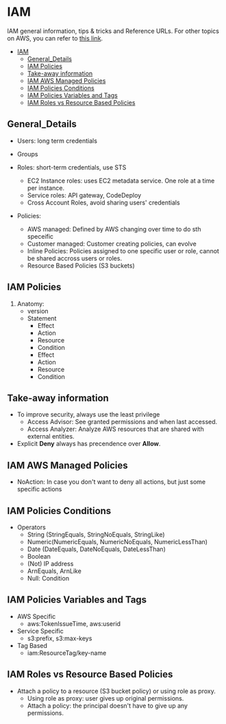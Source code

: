 # IAM

IAM general information, tips &amp; tricks and Reference URLs. For other topics on AWS, you can refer to [this link](https://mgonzalezo.com).

- [IAM](#iam)
  - [General_Details](#general_details)
  - [IAM Policies](#iam-policies)
  - [Take-away information](#take-away-information)
  - [IAM AWS Managed Policies](#iam-aws-managed-policies)
  - [IAM Policies Conditions](#iam-policies-conditions)
  - [IAM Policies Variables and Tags](#iam-policies-variables-and-tags)
  - [IAM Roles vs Resource Based Policies](#iam-roles-vs-resource-based-policies)

## General_Details

- Users: long term credentials
- Groups
- Roles: short-term credentials, use STS

  - EC2 Instance roles: uses EC2 metadata service. One role at a time per instance.
  - Service roles: API gateway, CodeDeploy
  - Cross Account Roles, avoid sharing users' credentials

- Policies:

  - AWS managed: Defined by AWS changing over time to do sth speceific
  - Customer managed: Customer creating policies, can evolve
  - Inline Policies: Policies assigned to one specific user or role, cannot be shared accross users or roles.
  - Resource Based Policies (S3 buckets)

## IAM Policies

1. Anatomy:
    - version
    - Statement
        - Effect
        - Action
        - Resource
        - Condition
        - Effect
        - Action
        - Resource
        - Condition

## Take-away information

- To improve security, always use the least privilege
  - Access Advisor: See granted permissions and when last accessed.
  - Access Analyzer: Analyze AWS resources that are shared with external entities.
- Explicit **Deny** always has precendence over **Allow**.

## IAM AWS Managed Policies

- NoAction: In case you don't want to deny all actions, but just some specific actions

## IAM Policies Conditions

- Operators
  - String (StringEquals, StringNoEquals, StringLike)
  - Numeric(NumericEquals, NumericNoEquals, NumericLessThan)
  - Date (DateEquals, DateNoEquals, DateLessThan)
  - Boolean
  - (Not) IP address
  - ArnEquals, ArnLike
  - Null: Condition

## IAM Policies Variables and Tags

- AWS Specific
  - aws:TokenIssueTime, aws:userid
- Service Specific
  - s3:prefix, s3:max-keys
- Tag Based
  - iam:ResourceTag/key-name

## IAM Roles vs Resource Based Policies

- Attach a policy to a resource (S3 bucket policy) or using role as proxy.
  - Using role as proxy: user gives up original permissions.
  - Attach a policy: the principal doesn't have to give up any permissions.

